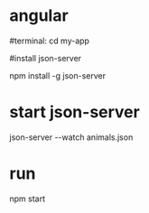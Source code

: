 # angular


#terminal:
cd my-app


#install json-server

npm install -g json-server

# start json-server
json-server --watch animals.json



# run
npm start

